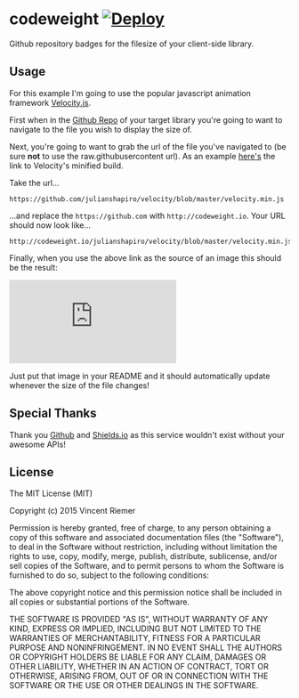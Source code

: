 # codeweight [![Deploy](https://www.herokucdn.com/deploy/button.png)](https://heroku.com/deploy?template=https://github.com/vincentriemer/codeweight)

Github repository badges for the filesize of your client-side library.

## Usage

For this example I'm going to use the popular javascript animation framework [Velocity.js](http://VelocityJS.org).

First when in the [Github Repo](https://github.com/julianshapiro/velocity) of your target library you're going to want to navigate to the file you wish to display the size of.

Next, you're going to want to grab the url of the file you've navigated to (be sure **not** to use the raw.githubusercontent url). As an example [here's](https://github.com/julianshapiro/velocity/blob/master/velocity.min.js) the link to Velocity's minified build.

Take the url...

```
https://github.com/julianshapiro/velocity/blob/master/velocity.min.js
```

...and replace the `https://github.com` with `http://codeweight.io`. Your URL should now look like...

```
http://codeweight.io/julianshapiro/velocity/blob/master/velocity.min.js
```

Finally, when you use the above link as the source of an image this should be the result:

![VelocityJS Size](http://codeweight.io/julianshapiro/velocity/blob/master/velocity.min.js)

Just put that image in your README and it should automatically update whenever the size of the file changes!

## Special Thanks

Thank you [Github](https://github.com) and [Shields.io](http://shields.io) as this service wouldn't exist without your awesome APIs!

## License

The MIT License (MIT)

Copyright (c) 2015 Vincent Riemer

Permission is hereby granted, free of charge, to any person obtaining a copy
of this software and associated documentation files (the "Software"), to deal
in the Software without restriction, including without limitation the rights
to use, copy, modify, merge, publish, distribute, sublicense, and/or sell
copies of the Software, and to permit persons to whom the Software is
furnished to do so, subject to the following conditions:

The above copyright notice and this permission notice shall be included in
all copies or substantial portions of the Software.

THE SOFTWARE IS PROVIDED "AS IS", WITHOUT WARRANTY OF ANY KIND, EXPRESS OR
IMPLIED, INCLUDING BUT NOT LIMITED TO THE WARRANTIES OF MERCHANTABILITY,
FITNESS FOR A PARTICULAR PURPOSE AND NONINFRINGEMENT. IN NO EVENT SHALL THE
AUTHORS OR COPYRIGHT HOLDERS BE LIABLE FOR ANY CLAIM, DAMAGES OR OTHER
LIABILITY, WHETHER IN AN ACTION OF CONTRACT, TORT OR OTHERWISE, ARISING FROM,
OUT OF OR IN CONNECTION WITH THE SOFTWARE OR THE USE OR OTHER DEALINGS IN
THE SOFTWARE.